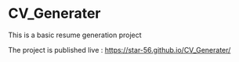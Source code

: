 # CV_Generater
This is a basic resume generation project

The project is published live : https://star-56.github.io/CV_Generater/
